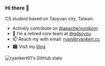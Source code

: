 ### Hi there 👋

CS student based on Taoyuan city, Taiwan.

- Actively contribute on [@apache/yunikorn](https://yunikorn.apache.org/)
- 🔭 I’m a retired core team at [@gdscyzu](https://github.com/gdscyzu).
- 📫 Reach my with email: ryan@ryankert.cc
- 🏙 Visit my [blog](https://blog.ryankert.cc)



![ryankert01's GitHub stats](https://github-readme-stats.vercel.app/api?username=ryankert01&theme=tokyonight&show_icons=true)



<!-- ![LeetCode Stats](https://leetcard.jacoblin.cool/ryankert?theme=dark&font=Coming%20Soon) -->
<!-- ![](https://visitor-badge.glitch.me/badge?page_id=ryankert01.ryankert01) -->
